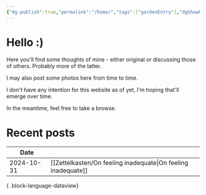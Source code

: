 ```yaml
---
{"dg-publish":true,"permalink":"/home/","tags":["gardenEntry"],"dgShowBacklinks":"false","noteIcon":"1","updated":"2024-10-31T00:45:58.401+09:00"}
---
```


# Hello :)

Here you'll find some thoughts of mine - either original or discussing those of others. Probably more of the latter.

I may also post some photos here from time to time.

I don't have any intention for this website as of yet, I'm hoping that'll emerge over time.

In the meantime, feel free to take a browse.

# Recent posts
| Date       |                                                                  |
| ---------- | ---------------------------------------------------------------- |
| 2024-10-31 | [[Zettelkasten/On feeling inadequate\|On feeling inadequate]] |

{ .block-language-dataview}